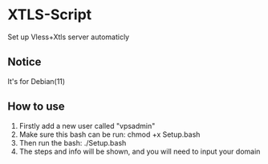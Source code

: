 # XTLS-Script
Set up Vless+Xtls server automaticly
## Notice
It's for Debian(11)
## How to use
1. Firstly add a new user called "vpsadmin"
2. Make sure this bash can be run: chmod +x Setup.bash
3. Then run the bash: ./Setup.bash
4. The steps and info will be shown, and you will need to input your domain
